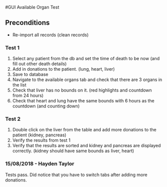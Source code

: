 #GUI Available Organ Test

## Preconditions
- Re-import all records (clean records)

### Test 1
1. Select any patient from the db and set the time of death to be now (and fill out other death details)
2. Add in donations to the patient. (lung, heart, liver)
3. Save to database
4. Navigate to the available organs tab and check that there are 3 organs in the list
5. Check that liver has no bounds on it. (red highlights and countdown from 24 hours)
6. Check that heart and lung have the same bounds with 6 hours as the countdown (and counting down)
    
### Test 2
1. Double click on the liver from the table and add more donations to the patient (kidney, pancreas)
2. Verify the results from test 1
3. Verify that the results are sorted
 and kidney and pancreas are displayed correctly. (kidney should have same bounds as liver, heart)
 
### 15/08/2018 - Hayden Taylor

Tests pass.
Did notice that you have to switch tabs after adding more donations.
